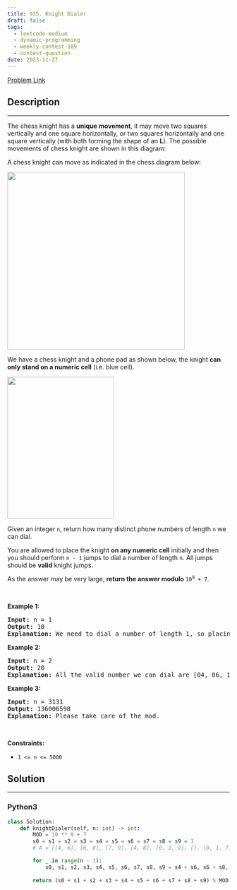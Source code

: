 ```yaml
---
title: 935. Knight Dialer
draft: false
tags: 
  - leetcode-medium
  - dynamic-programming
  - weekly-contest-109
  - contest-question
date: 2023-11-27
---
```


[Problem Link](https://leetcode.com/problems/knight-dialer/)

## Description

---
<p>The chess knight has a <strong>unique movement</strong>,&nbsp;it may move two squares vertically and one square horizontally, or two squares horizontally and one square vertically (with both forming the shape of an <strong>L</strong>). The possible movements of chess knight are shown in this diagram:</p>

<p>A chess knight can move as indicated in the chess diagram below:</p>
<img alt="" src="https://assets.leetcode.com/uploads/2020/08/18/chess.jpg" style="width: 402px; height: 402px;" />
<p>We have a chess knight and a phone pad as shown below, the knight <strong>can only stand on a numeric cell</strong>&nbsp;(i.e. blue cell).</p>
<img alt="" src="https://assets.leetcode.com/uploads/2020/08/18/phone.jpg" style="width: 242px; height: 322px;" />
<p>Given an integer <code>n</code>, return how many distinct phone numbers of length <code>n</code> we can dial.</p>

<p>You are allowed to place the knight <strong>on any numeric cell</strong> initially and then you should perform <code>n - 1</code> jumps to dial a number of length <code>n</code>. All jumps should be <strong>valid</strong> knight jumps.</p>

<p>As the answer may be very large, <strong>return the answer modulo</strong> <code>10<sup>9</sup> + 7</code>.</p>

<p>&nbsp;</p>
<p><strong class="example">Example 1:</strong></p>

<pre>
<strong>Input:</strong> n = 1
<strong>Output:</strong> 10
<strong>Explanation:</strong> We need to dial a number of length 1, so placing the knight over any numeric cell of the 10 cells is sufficient.
</pre>

<p><strong class="example">Example 2:</strong></p>

<pre>
<strong>Input:</strong> n = 2
<strong>Output:</strong> 20
<strong>Explanation:</strong> All the valid number we can dial are [04, 06, 16, 18, 27, 29, 34, 38, 40, 43, 49, 60, 61, 67, 72, 76, 81, 83, 92, 94]
</pre>

<p><strong class="example">Example 3:</strong></p>

<pre>
<strong>Input:</strong> n = 3131
<strong>Output:</strong> 136006598
<strong>Explanation:</strong> Please take care of the mod.
</pre>

<p>&nbsp;</p>
<p><strong>Constraints:</strong></p>

<ul>
	<li><code>1 &lt;= n &lt;= 5000</code></li>
</ul>


## Solution

---
### Python3
``` py title='knight-dialer'
class Solution:
    def knightDialer(self, n: int) -> int:
        MOD = 10 ** 9 + 7
        s0 = s1 = s2 = s3 = s4 = s5 = s6 = s7 = s8 = s9 = 1
        # A = [[4, 6], [6, 8], [7, 9], [4, 8], [0, 3, 9], [], [0, 1, 7], [2, 6], [1, 3], [2, 4]]

        for _ in range(n - 1):
            s0, s1, s2, s3, s4, s5, s6, s7, s8, s9 = s4 + s6, s6 + s8, s7 + s9, s4 + s8, s0 + s3 + s9, 0, s0 + s1 + s7, s2 + s6, s1 + s3, s2 + s4
        
        return (s0 + s1 + s2 + s3 + s4 + s5 + s6 + s7 + s8 + s9) % MOD
```

